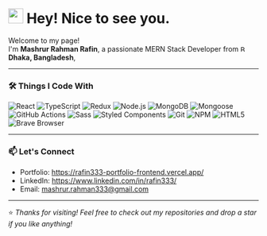 <h1>
  <img src="https://emojis.slackmojis.com/emojis/images/1531849430/4246/blob-sunglasses.gif?1531849430" width="30"/>
  Hey! Nice to see you.
</h1>

<p>
  Welcome to my page! <br/>
  I'm <b>Mashrur Rahman Rafin</b>, a passionate MERN Stack Developer from 
 <img src="https://flagcdn.com/16x12/bd.png" 
       srcset="https://flagcdn.com/32x24/bd.png 2x, https://flagcdn.com/48x36/bd.png 3x" 
       width="16" height="12" alt="Bangladesh flag"/>  
  <b>Dhaka, Bangladesh</b>, 
</p>

---

### 🛠️ Things I Code With

<p>
  <img alt="React" src="https://img.shields.io/badge/-React-45b8d8?style=flat-square&logo=react&logoColor=white" />
  <img alt="TypeScript" src="https://img.shields.io/badge/-TypeScript-007ACC?style=flat-square&logo=typescript&logoColor=white" />
  <img alt="Redux" src="https://img.shields.io/badge/-Redux-764ABC?style=flat-square&logo=redux&logoColor=white" />
  <img alt="Node.js" src="https://img.shields.io/badge/-Nodejs-43853d?style=flat-square&logo=node.js&logoColor=white" />
  <img alt="MongoDB" src="https://img.shields.io/badge/-MongoDB-13aa52?style=flat-square&logo=mongodb&logoColor=white" />
  <img alt="Mongoose" src="https://img.shields.io/badge/-Mongoose-880000?style=flat-square&logo=mongoose&logoColor=white" />
  <img alt="GitHub Actions" src="https://img.shields.io/badge/-Github_Actions-2088FF?style=flat-square&logo=github-actions&logoColor=white" />
  <img alt="Sass" src="https://img.shields.io/badge/-Sass-CC6699?style=flat-square&logo=sass&logoColor=white" />
  <img alt="Styled Components" src="https://img.shields.io/badge/-Styled_Components-db7092?style=flat-square&logo=styled-components&logoColor=white" />
  <img alt="Git" src="https://img.shields.io/badge/-Git-F05032?style=flat-square&logo=git&logoColor=white" />
  <img alt="NPM" src="https://img.shields.io/badge/-NPM-CB3837?style=flat-square&logo=npm&logoColor=white" />
  <img alt="HTML5" src="https://img.shields.io/badge/-HTML5-E34F26?style=flat-square&logo=html5&logoColor=white" />
  <img alt="Brave Browser" src="https://img.shields.io/badge/-Brave_Browser-FB542B?style=flat-square&logo=brave&logoColor=white" />
</p>

---

### 📫 Let's Connect

- Portfolio: https://rafin333-portfolio-frontend.vercel.app/
- LinkedIn: https://www.linkedin.com/in/rafin333/
- Email: mashrur.rahman333@gmail.com</a>

---

⭐️ *Thanks for visiting! Feel free to check out my repositories and drop a star if you like anything!*
